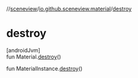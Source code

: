 //[sceneview](../../index.md)/[io.github.sceneview.material](index.md)/[destroy](destroy.md)

# destroy

[androidJvm]\
fun Material.[destroy](destroy.md)()

fun MaterialInstance.[destroy](destroy.md)()
